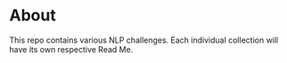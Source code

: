 # About

This repo contains various NLP challenges. Each individual collection will have its own respective Read Me.
